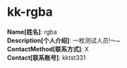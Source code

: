 # kk-rgba

**Name[姓名]**: rgba  
**Description[个人介绍]**: 一枚测试人员!～~  
**ContactMethod[联系方式]**: X  
**Contact[联系账号]**: kktst331
